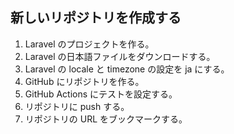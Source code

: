 ## 新しいリポジトリを作成する

1. Laravel のプロジェクトを作る。
2. Laravel の日本語ファイルをダウンロードする。
3. Laravel の locale と timezone の設定を ja にする。
4. GitHub にリポジトリを作る。
5. GitHub Actions にテストを設定する。
6. リポジトリに push する。
7. リポジトリの URL をブックマークする。
